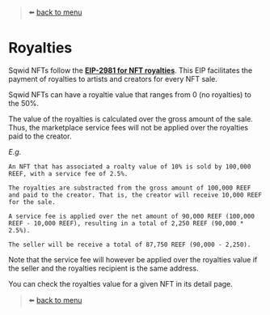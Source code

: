 > :arrow_left: [back to menu](../README.md#sqwid-marketplace-user-guide)

# **Royalties**

Sqwid NFTs follow the **[EIP-2981 for NFT royalties](https://eips.ethereum.org/EIPS/eip-2981)**. This EIP facilitates the payment of royalties to artists and creators for every NFT sale.

Sqwid NFTs can have a royaltie value that ranges from 0 (no royalties) to the 50%.

The value of the royalties is calculated over the gross amount of the sale. Thus, the marketplace service fees will not be applied over the royalties paid to the creator.

_E.g._

```
An NFT that has associated a roalty value of 10% is sold by 100,000 REEF, with a service fee of 2.5%.

The royalties are substracted from the gross amount of 100,000 REEF and paid to the creator. That is, the creator will receive 10,000 REEF for the sale.

A service fee is applied over the net amount of 90,000 REEF (100,000 REEF - 10,000 REEF), resulting in a total of 2,250 REEF (90,000 * 2.5%).

The seller will be receive a total of 87,750 REEF (90,000 - 2,250).
```

Note that the service fee will however be applied over the royalties value if the seller and the royalties recipient is the same address.

You can check the royalties value for a given NFT in its detail page.

> :arrow_left: [back to menu](../README.md#sqwid-marketplace-user-guide)

